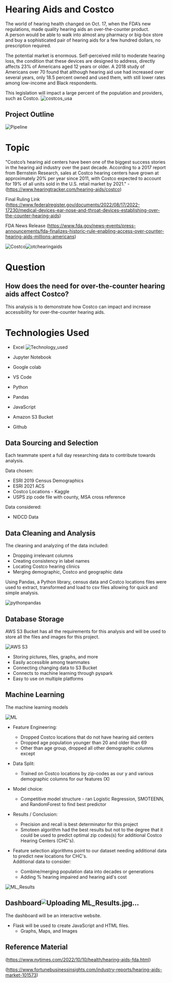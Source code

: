 # Hearing Aids and Costco 

The world of hearing health changed on Oct. 17, when the FDA’s new regulations, made quality hearing aids an over-the-counter product.  
A person would be able to walk into almost any pharmacy or big-box store and buy a sophisticated pair of hearing aids for a few hundred 
dollars, no prescription required.

The potential market is enormous. Self-perceived mild to moderate hearing loss, the condition that these devices are designed to address,
directly affects 23% of Americans aged 12 years or older. A 2018 study of Americans over 70 found that although hearing aid use had 
increased over several years, only 18.5 percent owned and used them, with still lower rates among low-income and Black respondents.

This legislation will impact a large percent of the 
population and providers, such as Costco.
                ![costcos_usa](https://user-images.githubusercontent.com/107228424/200981711-8219e56b-78be-4d7d-8007-3be839e69954.jpg)


## Project Outline
![Pipeline](https://user-images.githubusercontent.com/106329824/199831320-92068c49-9c88-4a62-8ea3-e39746a44c0d.png)



# Topic
"Costco’s hearing aid centers have been one of the biggest success stories in the hearing aid industry over the past decade. According to 
a 2017 report from Bernstein Research, sales at Costco hearing centers have grown at approximately 20% per year since 2011, with Costco 
expected   to account for 19% of all units sold in the U.S. retail market by 2021." - (https://www.hearingtracker.com/hearing-aids/costco)

Final Ruling Link
(https://www.federalregister.gov/documents/2022/08/17/2022-17230/medical-devices-ear-nose-and-throat-devices-establishing-over-the-counter-hearing-aids)

FDA News Release
(https://www.fda.gov/news-events/press-announcements/fda-finalizes-historic-rule-enabling-access-over-counter-hearing-aids-millions-americans)

![Costco](https://user-images.githubusercontent.com/106329824/198686685-262efbd1-3de0-4bf0-88a5-2c8d7df4ffd9.png)![otchearingaids](https://user-images.githubusercontent.com/106329824/199606602-171e9107-1f56-42ec-9bdd-1b2b28147a59.jpg)  


# Question
## How does the need for over-the-counter hearing aids affect Costco?
This analysis is to demonstrate how Costco can impact and increase accessibility for over-the-counter hearing aids. 


# Technologies Used
  * Excel                               ![Technology_used](https://user-images.githubusercontent.com/107228424/200983007-9034c14a-1c72-4ae5-ae0b-7abbc7ed7ebd.jpg)

  * Jupyter Notebook
  * Google colab
  * VS Code
  * Python
  * Pandas
  * JavaScript
  * Amazon S3 Bucket
  * Github




## Data Sourcing and Selection
Each teammate spent a full day researching data to contribute towards analysis. 

Data chosen: 
* ESRI 2019 Census Demographics
* ESRI 2021 ACS
* Costco Locations - Kaggle
* USPS zip code file with county, MSA cross reference

Data considered: 
* NIDCD Data


## Data Cleaning and Analysis
The cleaning and analyzing of the data included:
* Dropping irrelevant columns
* Creating consistency in label names
* Locating Costco hearing clinics
* Merging demographic, Costco and geographic data 

Using Pandas, a Python library, census data and Costco locations files were used to extract, transformed and load to csv 
files allowing for quick and simple analysis.


![pythonpandas](https://user-images.githubusercontent.com/106329824/198712252-15bc5708-b21f-42c9-962d-f5e414c02b97.jpg)



## Database Storage
AWS S3 Bucket has all the requirements for this analysis and will be used to store all the files and images for this project.

![AWS S3](https://user-images.githubusercontent.com/106329824/198686111-b3f238c1-1930-44ac-9c12-cb1bc2f3882d.jpg)


* Storing pictures, files, graphs, and more
* Easily accessible among teammates
* Connecting changing data to S3 Bucket
* Connects to machine learning through pyspark
* Easy to use on multiple platforms


## Machine Learning
The machine learning models  

![ML](https://user-images.githubusercontent.com/106329824/198689906-7dbebcf9-14e0-456e-b50f-7dab7ee06345.jpg)


* Feature Engineering:
  - Dropped Costco locations that do not have hearing aid centers
  - Dropped age population younger than 20 and older than 69
  - Other than age group, dropped all other demographic columns except  
 
* Data Split:
  - Trained on Costco locations by zip-codes as our y and various demographic columns for our features (X)

* Model choice:     
  * Competitive model structure - ran Logistic Regression, SMOTEENN, and RandomForest to find best predictor
 
* Results / Conclusion:
  - Precision and recall is best determinator for this project
  - Smoteen algorithm had the best results but not to the degree that it could be used to predict optimal zip codes(s) 
    for additional Costco Hearing Centers (CHC's).
    
* Feature selection algorithms point to our dataset needing additional data to predict new locations for CHC's.  
  Additional data to consider:
  - Combine/merging population data into decades or generations
  - Adding % hearing impaired and hearing aid's cost


![ML_Results](https://user-images.githubusercontent.com/107228424/200046000-230dd27f-511d-4f92-811c-43c779d8c4cb.jpg)


## Dashboard![Uploading ML_Results.jpg…]()

The dashboard will be an interactive website. 
* Flask will be used to create JavaScript and HTML files.
  * Graphs, Maps, and Images


## Reference Material
(https://www.nytimes.com/2022/10/10/health/hearing-aids-fda.html)

(https://www.fortunebusinessinsights.com/industry-reports/hearing-aids-market-101573)
